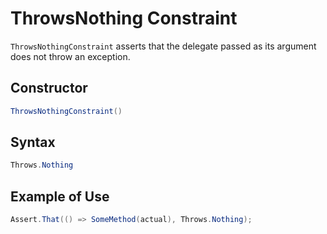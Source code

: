 # ThrowsNothing Constraint

`ThrowsNothingConstraint` asserts that the delegate passed as its argument does not throw an exception.

## Constructor

```csharp
ThrowsNothingConstraint()
```

## Syntax

```csharp
Throws.Nothing
```

## Example of Use

```csharp
Assert.That(() => SomeMethod(actual), Throws.Nothing);
```
